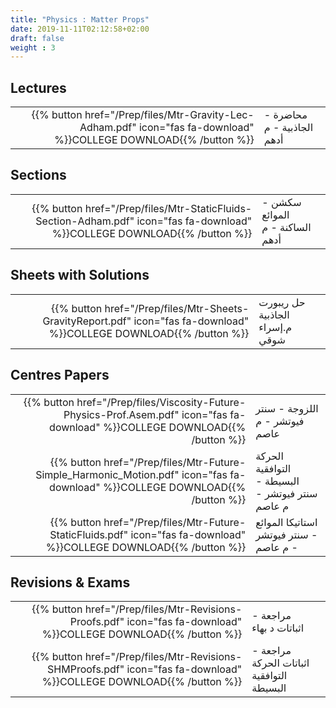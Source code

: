 ```yaml
---
title: "Physics : Matter Props"
date: 2019-11-11T02:12:58+02:00
draft: false
weight : 3
---
```



## Lectures



|  | |
|---:|----------------------|
| {{% button href="/Prep/files/Mtr-Gravity-Lec-Adham.pdf" icon="fas fa-download" %}}COLLEGE DOWNLOAD{{% /button %}} | محاضرة - الجاذبية - م أدهم




## Sections

|  | |
|---:|----------------------|
| {{% button href="/Prep/files/Mtr-StaticFluids-Section-Adham.pdf" icon="fas fa-download" %}}COLLEGE DOWNLOAD{{% /button %}} | سكشن - الموائع الساكنة - م أدهم   |

## Sheets with Solutions

| | |
|---:|----------------------|
| {{% button href="/Prep/files/Mtr-Sheets-GravityReport.pdf" icon="fas fa-download" %}}COLLEGE DOWNLOAD{{% /button %}} |حل ريبورت الجاذبية م.إسراء شوقي |

## Centres Papers 

|  | |
|---:|----------------------|
| {{% button href="/Prep/files/Viscosity-Future-Physics-Prof.Asem.pdf" icon="fas fa-download" %}}COLLEGE DOWNLOAD{{% /button %}} | اللزوجة - سنتر فيوتشر - م عاصم    |
| {{% button href="/Prep/files/Mtr-Future-Simple_Harmonic_Motion.pdf" icon="fas fa-download" %}}COLLEGE DOWNLOAD{{% /button %}} | الحركة التوافقية البسيطة - سنتر فيوتشر - م عاصم    |
| {{% button href="/Prep/files/Mtr-Future-StaticFluids.pdf" icon="fas fa-download" %}}COLLEGE DOWNLOAD{{% /button %}} | استاتيكا الموائع - سنتر فيوتشر - م عاصم    |

## Revisions & Exams

|  | |
|---:|----------------------|
| {{% button href="/Prep/files/Mtr-Revisions-Proofs.pdf" icon="fas fa-download" %}}COLLEGE DOWNLOAD{{% /button %}} | مراجعة - اثباتات د بهاء    |
| {{% button href="/Prep/files/Mtr-Revisions-SHMProofs.pdf" icon="fas fa-download" %}}COLLEGE DOWNLOAD{{% /button %}} | مراجعة - اثباتات الحركة التوافقية البسيطة    |
